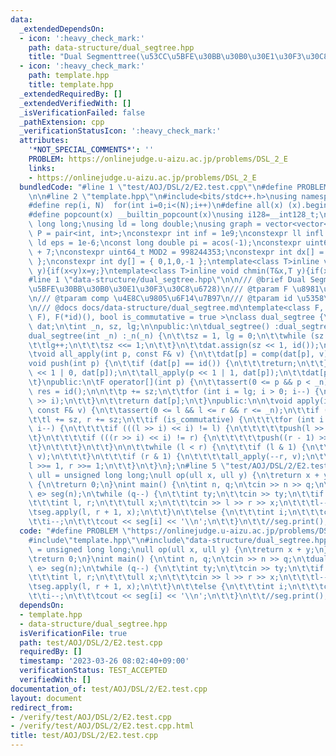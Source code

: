 ```yaml
---
data:
  _extendedDependsOn:
  - icon: ':heavy_check_mark:'
    path: data-structure/dual_segtree.hpp
    title: "Dual Segmenttree(\u53CC\u5BFE\u30BB\u30B0\u30E1\u30F3\u30C8\u6728)"
  - icon: ':heavy_check_mark:'
    path: template.hpp
    title: template.hpp
  _extendedRequiredBy: []
  _extendedVerifiedWith: []
  _isVerificationFailed: false
  _pathExtension: cpp
  _verificationStatusIcon: ':heavy_check_mark:'
  attributes:
    '*NOT_SPECIAL_COMMENTS*': ''
    PROBLEM: https://onlinejudge.u-aizu.ac.jp/problems/DSL_2_E
    links:
    - https://onlinejudge.u-aizu.ac.jp/problems/DSL_2_E
  bundledCode: "#line 1 \"test/AOJ/DSL/2/E2.test.cpp\"\n#define PROBLEM \"https://onlinejudge.u-aizu.ac.jp/problems/DSL_2_E\"\
    \n\n#line 2 \"template.hpp\"\n#include<bits/stdc++.h>\nusing namespace std;\n\
    #define rep(i, N)  for(int i=0;i<(N);i++)\n#define all(x) (x).begin(),(x).end()\n\
    #define popcount(x) __builtin_popcount(x)\nusing i128=__int128_t;\nusing ll =\
    \ long long;\nusing ld = long double;\nusing graph = vector<vector<int>>;\nusing\
    \ P = pair<int, int>;\nconstexpr int inf = 1e9;\nconstexpr ll infl = 1e18;\nconstexpr\
    \ ld eps = 1e-6;\nconst long double pi = acos(-1);\nconstexpr uint64_t MOD = 1e9\
    \ + 7;\nconstexpr uint64_t MOD2 = 998244353;\nconstexpr int dx[] = { 1,0,-1,0\
    \ };\nconstexpr int dy[] = { 0,1,0,-1 };\ntemplate<class T>inline void chmax(T&x,T\
    \ y){if(x<y)x=y;}\ntemplate<class T>inline void chmin(T&x,T y){if(x>y)x=y;}\n\
    #line 1 \"data-structure/dual_segtree.hpp\"\n\n/// @brief Dual Segmenttree(\u53CC\
    \u5BFE\u30BB\u30B0\u30E1\u30F3\u30C8\u6728)\n/// @tparam F \u8981\u7D20\u306E\u578B\
    \n/// @tparam comp \u4E8C\u9805\u6F14\u7B97\n/// @tparam id \u5358\u4F4D\u5143\
    \n/// @docs docs/data-structure/dual_segtree.md\ntemplate<class F, F(*comp)(F,\
    \ F), F(*id)(), bool is_commutative = true >\nclass dual_segtree {\n\tvector<F>\
    \ dat;\n\tint _n, sz, lg;\n\npublic:\n\tdual_segtree() :dual_segtree(0) {}\n\t\
    dual_segtree(int _n) :_n(_n) {\n\t\tsz = 1, lg = 0;\n\t\twhile (sz < _n) {\n\t\
    \t\tlg++;\n\t\t\tsz <<= 1;\n\t\t}\n\t\tdat.assign(sz << 1, id());\n\t}\n\nprivate:\n\
    \tvoid all_apply(int p, const F& v) {\n\t\tdat[p] = comp(dat[p], v);\n\t}\n\t\
    void push(int p) {\n\t\tif (dat[p] == id()) {\n\t\t\treturn;\n\t\t}\n\t\tall_apply(p\
    \ << 1 | 0, dat[p]);\n\t\tall_apply(p << 1 | 1, dat[p]);\n\t\tdat[p] = id();\n\
    \t}\npublic:\n\tF operator[](int p) {\n\t\tassert(0 <= p && p < _n);\n\n\t\tF\
    \ res = id();\n\n\t\tp += sz;\n\t\tfor (int i = lg; i > 0; i--) {\n\t\t\tpush(p\
    \ >> i);\n\t\t}\n\t\treturn dat[p];\n\t}\npublic:\n\n\tvoid apply(int l, int r,\
    \ const F& v) {\n\t\tassert(0 <= l && l <= r && r <= _n);\n\t\tif (l == r)return;\n\
    \t\tl += sz, r += sz;\n\t\tif (is_commutative) {\n\t\t\tfor (int i = lg; i > 0;\
    \ i--) {\n\t\t\t\tif (((l >> i) << i) != l) {\n\t\t\t\t\tpush(l >> i);\n\t\t\t\
    \t}\n\t\t\t\tif (((r >> i) << i) != r) {\n\t\t\t\t\tpush((r - 1) >> i);\n\t\t\t\
    \t}\n\t\t\t}\n\t\t}\n\n\t\twhile (l < r) {\n\t\t\tif (l & 1) {\n\t\t\t\tall_apply(l++,\
    \ v);\n\t\t\t}\n\t\t\tif (r & 1) {\n\t\t\t\tall_apply(--r, v);\n\t\t\t}\n\t\t\t\
    l >>= 1, r >>= 1;\n\t\t}\n\t}\n};\n#line 5 \"test/AOJ/DSL/2/E2.test.cpp\"\nusing\
    \ ull = unsigned long long;\null op(ull x, ull y) {\n\treturn x + y;\n}\null e()\
    \ {\n\treturn 0;\n}\nint main() {\n\tint n, q;\n\tcin >> n >> q;\n\tdual_segtree<ull,op,\
    \ e> seg(n);\n\twhile (q--) {\n\t\tint ty;\n\t\tcin >> ty;\n\t\tif (ty == 0) {\n\
    \t\t\tint l, r;\n\t\t\tull x;\n\t\t\tcin >> l >> r >> x;\n\t\t\tl--, r--;\n\t\t\
    \tseg.apply(l, r + 1, x);\n\t\t}\n\t\telse {\n\t\t\tint i;\n\t\t\tcin >> i;\n\t\
    \t\ti--;\n\t\t\tcout << seg[i] << '\\n';\n\t\t}\n\t\t//seg.print();\n\t}\n}\n"
  code: "#define PROBLEM \"https://onlinejudge.u-aizu.ac.jp/problems/DSL_2_E\"\n\n\
    #include\"template.hpp\"\n#include\"data-structure/dual_segtree.hpp\"\nusing ull\
    \ = unsigned long long;\null op(ull x, ull y) {\n\treturn x + y;\n}\null e() {\n\
    \treturn 0;\n}\nint main() {\n\tint n, q;\n\tcin >> n >> q;\n\tdual_segtree<ull,op,\
    \ e> seg(n);\n\twhile (q--) {\n\t\tint ty;\n\t\tcin >> ty;\n\t\tif (ty == 0) {\n\
    \t\t\tint l, r;\n\t\t\tull x;\n\t\t\tcin >> l >> r >> x;\n\t\t\tl--, r--;\n\t\t\
    \tseg.apply(l, r + 1, x);\n\t\t}\n\t\telse {\n\t\t\tint i;\n\t\t\tcin >> i;\n\t\
    \t\ti--;\n\t\t\tcout << seg[i] << '\\n';\n\t\t}\n\t\t//seg.print();\n\t}\n}\n"
  dependsOn:
  - template.hpp
  - data-structure/dual_segtree.hpp
  isVerificationFile: true
  path: test/AOJ/DSL/2/E2.test.cpp
  requiredBy: []
  timestamp: '2023-03-26 08:02:40+09:00'
  verificationStatus: TEST_ACCEPTED
  verifiedWith: []
documentation_of: test/AOJ/DSL/2/E2.test.cpp
layout: document
redirect_from:
- /verify/test/AOJ/DSL/2/E2.test.cpp
- /verify/test/AOJ/DSL/2/E2.test.cpp.html
title: test/AOJ/DSL/2/E2.test.cpp
---
```

